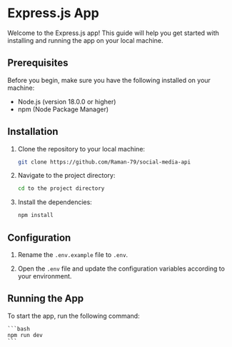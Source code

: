 # Express.js App

Welcome to the Express.js app! This guide will help you get started with installing and running the app on your local machine.

## Prerequisites

Before you begin, make sure you have the following installed on your machine:

- Node.js (version 18.0.0 or higher)
- npm (Node Package Manager)

## Installation

1. Clone the repository to your local machine:

    ```bash
    git clone https://github.com/Raman-79/social-media-api
    ```

2. Navigate to the project directory:

    ```bash
    cd to the project directory
    ```

3. Install the dependencies:

    ```bash
    npm install
    ```

## Configuration

1. Rename the `.env.example` file to `.env`.

2. Open the `.env` file and update the configuration variables according to your environment.

## Running the App

To start the app, run the following command:

    ```bash
    npm run dev
    ```